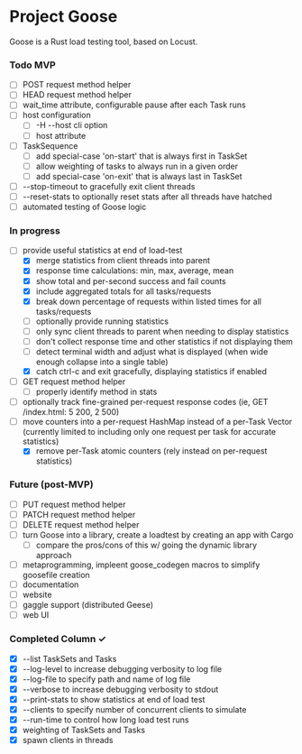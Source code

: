# Project Goose

Goose is a Rust load testing tool, based on Locust.

### Todo MVP

- [ ] POST request method helper  
- [ ] HEAD request method helper  
- [ ] wait_time attribute, configurable pause after each Task runs  
- [ ] host configuration  
  - [ ] -H --host cli option  
  - [ ] host attribute  
- [ ] TaskSequence  
  - [ ] add special-case 'on-start' that is always first in TaskSet  
  - [ ] allow weighting of tasks to always run in a given order  
  - [ ] add special-case 'on-exit' that is always last in TaskSet  
- [ ] --stop-timeout to gracefully exit client threads  
- [ ] --reset-stats to optionally reset stats after all threads have hatched  
- [ ] automated testing of Goose logic

### In progress

- [ ] provide useful statistics at end of load-test  
  - [x] merge statistics from client threads into parent  
  - [x] response time calculations: min, max, average, mean  
  - [x] show total and per-second success and fail counts  
  - [x] include aggregated totals for all tasks/requests  
  - [x] break down percentage of requests within listed times for all tasks/requests  
  - [ ] optionally provide running statistics  
  - [ ] only sync client threads to parent when needing to display statistics  
  - [ ] don't collect response time and other statistics if not displaying them  
  - [ ] detect terminal width and adjust what is displayed (when wide enough collapse into a single table)  
  - [x] catch ctrl-c and exit gracefully, displaying statistics if enabled  
- [ ] GET request method helper  
  - [ ] properly identify method in stats  
- [ ] optionally track fine-grained per-request response codes (ie, GET /index.html: 5 200, 2 500)  
- [ ] move counters into a per-request HashMap instead of a per-Task Vector (currently limited to including only one request per task for accurate statistics)  
  - [x] remove per-Task atomic counters (rely instead on per-request statistics)  

### Future (post-MVP)

- [ ] PUT request method helper  
- [ ] PATCH request method helper  
- [ ] DELETE request method helper  
- [ ] turn Goose into a library, create a loadtest by creating an app with Cargo  
  - [ ] compare the pros/cons of this w/ going the dynamic library approach  
- [ ] metaprogramming, impleent goose_codegen macros to simplify goosefile creation  
- [ ] documentation  
- [ ] website  
- [ ] gaggle support (distributed Geese)  
- [ ] web UI  

### Completed Column ✓

- [x] --list TaskSets and Tasks  
- [x] --log-level to increase debugging verbosity to log file  
- [x] --log-file to specify path and name of log file  
- [x] --verbose to increase debugging verbosity to stdout  
- [x] --print-stats to show statistics at end of load test  
- [x] --clients to specify number of concurrent clients to simulate  
- [x] --run-time to control how long load test runs  
- [x] weighting of TaskSets and Tasks  
- [x] spawn clients in threads  
